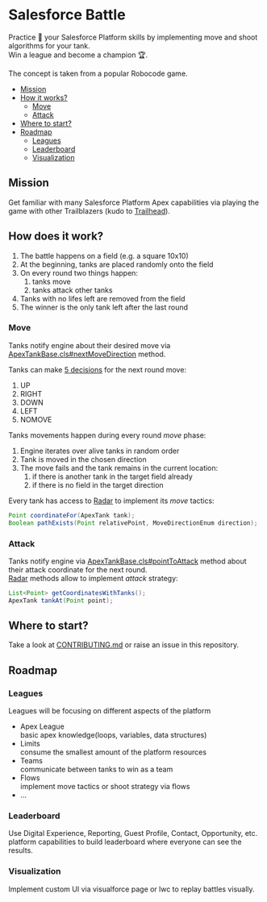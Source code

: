 # Salesforce Battle
Practice :muscle: your Salesforce Platform skills by implementing move and shoot algorithms for your tank.  
Win a league and become a champion :trophy:.  
  
The concept is taken from a popular Robocode game.  
  
- [Mission](#mission)
- [How it works?](#how-does-it-work)
    - [Move](#move)
    - [Attack](#attack)
- [Where to start?](#where-to-start)
- [Roadmap](#roadmap)
    - [Leagues](#leagues)
    - [Leaderboard](#leaderboard)
    - [Visualization](#visualization)

## Mission
Get familiar with many Salesforce Platform Apex capabilities via playing the game with other Trailblazers (kudo to [Trailhead](https://trailhead.salesforce.com/en)).  

## How does it work?
1. The battle happens on a field (e.g. a square 10x10)
1. At the beginning, tanks are placed randomly onto the field
1. On every round two things happen:
    1. tanks move
    1. tanks attack other tanks
1. Tanks with no lifes left are removed from the field
1. The winner is the only tank left after the last round

### Move
Tanks notify engine about their desired move via [ApexTankBase.cls#nextMoveDirection](force-app/main/default/classes/core/model/ApexTankBase.cls) method.  
  
Tanks can make [5 decisions](force-app/main/default/classes/core/model/MoveDirectionEnum.cls) for the next round move:
1. UP
1. RIGHT
1. DOWN
1. LEFT
1. NOMOVE
  
Tanks movements happen during every round *move* phase:
1. Engine iterates over alive tanks in random order
1. Tank is moved in the chosen direction
1. The move fails and the tank remains in the current location:
    1. if there is another tank in the target field already
    1. if there is no field in the target direction
  
Every tank has access to [Radar](force-app/main/default/classes/core/service/Radar.cls) to implement its *move* tactics:
```java
Point coordinateFor(ApexTank tank);
Boolean pathExists(Point relativePoint, MoveDirectionEnum direction);
```  
  
### Attack
Tanks notify engine via [ApexTankBase.cls#pointToAttack](force-app/main/default/classes/core/model/ApexTankBase.cls) method about their attack coordinate for the next round.  
[Radar](force-app/main/default/classes/core/service/Radar.cls) methods allow to implement *attack* strategy:
```java
List<Point> getCoordinatesWithTanks();
ApexTank tankAt(Point point);
```  
  
## Where to start?
Take a look at [CONTRIBUTING.md](./CONTRIBUTING.md) or raise an issue in this repository.
  
## Roadmap
### Leagues
Leagues will be focusing on different aspects of the platform
- Apex League  
basic apex knowledge(loops, variables, data structures)
- Limits  
consume the smallest amount of the platform resources
- Teams  
communicate between tanks to win as a team
- Flows  
implement move tactics or shoot strategy via flows
- ...
### Leaderboard
Use Digital Experience, Reporting, Guest Profile, Contact, Opportunity, etc. platform capabilities to build leaderboard where everyone can see the results.
### Visualization
Implement custom UI via visualforce page or lwc to replay battles visually.
